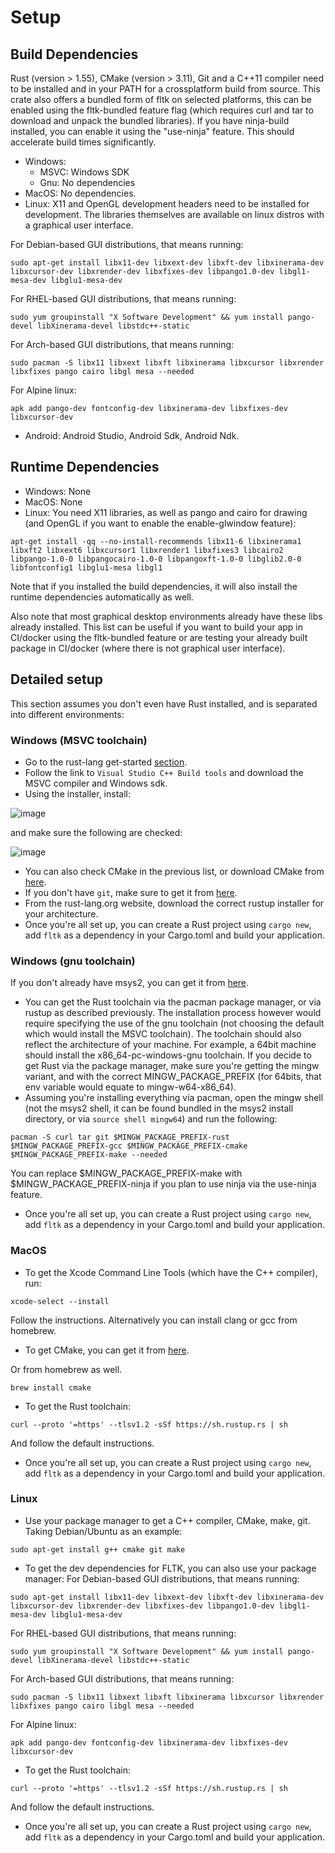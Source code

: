 # Setup

## Build Dependencies
Rust (version > 1.55), CMake (version > 3.11), Git and a C++11 compiler need to be installed and in your PATH for a crossplatform build from source. This crate also offers a bundled form of fltk on selected platforms, this can be enabled using the fltk-bundled feature flag (which requires curl and tar to download and unpack the bundled libraries). If you have ninja-build installed, you can enable it using the "use-ninja" feature. This should accelerate build times significantly.

- Windows: 
    - MSVC: Windows SDK
    - Gnu: No dependencies
- MacOS: No dependencies.
- Linux: X11 and OpenGL development headers need to be installed for development. The libraries themselves are available on linux distros with a graphical user interface.

For Debian-based GUI distributions, that means running:
```
sudo apt-get install libx11-dev libxext-dev libxft-dev libxinerama-dev libxcursor-dev libxrender-dev libxfixes-dev libpango1.0-dev libgl1-mesa-dev libglu1-mesa-dev
```
For RHEL-based GUI distributions, that means running:
```
sudo yum groupinstall "X Software Development" && yum install pango-devel libXinerama-devel libstdc++-static
```
For Arch-based GUI distributions, that means running:
```
sudo pacman -S libx11 libxext libxft libxinerama libxcursor libxrender libxfixes pango cairo libgl mesa --needed
```
For Alpine linux:
```
apk add pango-dev fontconfig-dev libxinerama-dev libxfixes-dev libxcursor-dev
```
- Android: Android Studio, Android Sdk, Android Ndk.


## Runtime Dependencies
- Windows: None
- MacOS: None
- Linux: You need X11 libraries, as well as pango and cairo for drawing (and OpenGL if you want to enable the enable-glwindow feature):
```
apt-get install -qq --no-install-recommends libx11-6 libxinerama1 libxft2 libxext6 libxcursor1 libxrender1 libxfixes3 libcairo2 libpango-1.0-0 libpangocairo-1.0-0 libpangoxft-1.0-0 libglib2.0-0 libfontconfig1 libglu1-mesa libgl1
```
Note that if you installed the build dependencies, it will also install the runtime dependencies automatically as well.

Also note that most graphical desktop environments already have these libs already installed. This list can be useful if you want to build your app in CI/docker using the fltk-bundled feature or are testing your already built package in CI/docker (where there is not graphical user interface).

## Detailed setup
This section assumes you don't even have Rust installed, and is separated into different environments:

### Windows (MSVC toolchain)
- Go to the rust-lang get-started [section](https://www.rust-lang.org/learn/get-started).
- Follow the link to `Visual Studio C++ Build tools` and download the MSVC compiler and Windows sdk.
- Using the installer, install:

![image](https://user-images.githubusercontent.com/37966791/116013495-2dff8800-a639-11eb-8e4c-8c6228e00abc.png)

and make sure the following are checked:

![image](https://user-images.githubusercontent.com/37966791/116013520-48d1fc80-a639-11eb-934a-fac6609135b4.png)

- You can also check CMake in the previous list, or download CMake from [here](https://cmake.org/download/).
- If you don't have `git`, make sure to get it from [here](https://git-scm.com/downloads).
- From the rust-lang.org website, download the correct rustup installer for your architecture.
- Once you're all set up, you can create a Rust project using `cargo new`, add `fltk` as a dependency in your Cargo.toml and build your application.

### Windows (gnu toolchain)
If you don't already have msys2, you can get it from [here](https://www.msys2.org/).

- You can get the Rust toolchain via the pacman package manager, or via rustup as described previously. The installation process however would require specifying the use of the gnu toolchain (not choosing the default which would install the MSVC toolchain). 
The toolchain should also reflect the architecture of your machine. For example, a 64bit machine should install the x86_64-pc-windows-gnu toolchain.
If you decide to get Rust via the package manager, make sure you're getting the mingw variant, and with the correct MINGW_PACKAGE_PREFIX (for 64bits, that env variable would equate to mingw-w64-x86_64).
- Assuming you're installing everything via pacman, open the mingw shell (not the msys2 shell, it can be found bundled in the msys2 install directory, or via `source shell mingw64`) and run the following:
```
pacman -S curl tar git $MINGW_PACKAGE_PREFIX-rust $MINGW_PACKAGE_PREFIX-gcc $MINGW_PACKAGE_PREFIX-cmake $MINGW_PACKAGE_PREFIX-make --needed
```
You can replace $MINGW_PACKAGE_PREFIX-make with $MINGW_PACKAGE_PREFIX-ninja if you plan to use ninja via the use-ninja feature.
- Once you're all set up, you can create a Rust project using `cargo new`, add `fltk` as a dependency in your Cargo.toml and build your application.

### MacOS
- To get the Xcode Command Line Tools (which have the C++ compiler), run:
```
xcode-select --install
```
Follow the instructions. Alternatively you can install clang or gcc from homebrew.
- To get CMake, you can get it from [here](https://cmake.org/download/).

Or from homebrew as well.
```
brew install cmake
```

- To get the Rust toolchain:
```
curl --proto '=https' --tlsv1.2 -sSf https://sh.rustup.rs | sh
```

And follow the default instructions.
- Once you're all set up, you can create a Rust project using `cargo new`, add `fltk` as a dependency in your Cargo.toml and build your application.

### Linux
- Use your package manager to get a C++ compiler, CMake, make, git.
Taking Debian/Ubuntu as an example:
```
sudo apt-get install g++ cmake git make
```
- To get the dev dependencies for FLTK, you can also use your package manager:
For Debian-based GUI distributions, that means running:
```
sudo apt-get install libx11-dev libxext-dev libxft-dev libxinerama-dev libxcursor-dev libxrender-dev libxfixes-dev libpango1.0-dev libgl1-mesa-dev libglu1-mesa-dev
```
For RHEL-based GUI distributions, that means running:
```
sudo yum groupinstall "X Software Development" && yum install pango-devel libXinerama-devel libstdc++-static
```
For Arch-based GUI distributions, that means running:
```
sudo pacman -S libx11 libxext libxft libxinerama libxcursor libxrender libxfixes pango cairo libgl mesa --needed
```
For Alpine linux:
```
apk add pango-dev fontconfig-dev libxinerama-dev libxfixes-dev libxcursor-dev
```
- To get the Rust toolchain:
```
curl --proto '=https' --tlsv1.2 -sSf https://sh.rustup.rs | sh
```
And follow the default instructions.
- Once you're all set up, you can create a Rust project using `cargo new`, add `fltk` as a dependency in your Cargo.toml and build your application.
